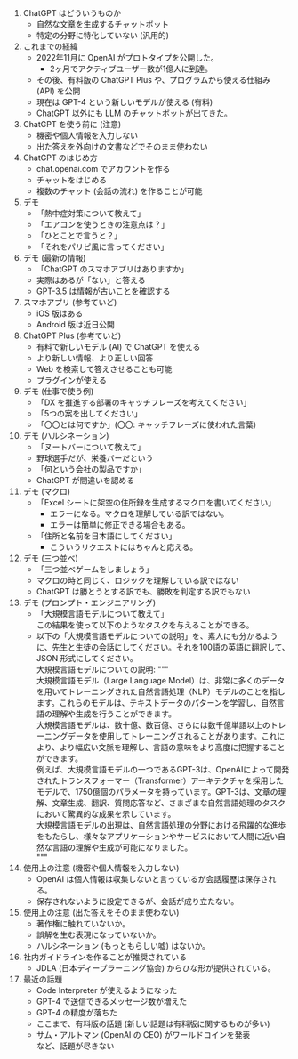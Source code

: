1. ChatGPT はどういうものか
    - 自然な文章を生成するチャットボット
    - 特定の分野に特化していない (汎用的)
1. これまでの経緯
    - 2022年11月に OpenAI がプロトタイプを公開した。
        - 2ヶ月でアクティブユーザー数が1億人に到達。
    - その後、有料版の ChatGPT Plus や、プログラムから使える仕組み (API) を公開
    - 現在は GPT-4 という新しいモデルが使える (有料)
    - ChatGPT 以外にも LLM のチャットボットが出てきた。
2. ChatGPT を使う前に (注意)
    - 機密や個人情報を入力しない
    - 出た答えを外向けの文書などでそのまま使わない
3. ChatGPT のはじめ方
    - chat.openai.com でアカウントを作る
    - チャットをはじめる
    - 複数のチャット (会話の流れ) を作ることが可能
4. デモ
    - 「熱中症対策について教えて」
    - 「エアコンを使うときの注意点は？」
    - 「ひとことで言うと？」
    - 「それをパリピ風に言ってください」
5. デモ (最新の情報)
    - 「ChatGPT のスマホアプリはありますか」
    - 実際はあるが「ない」と答える
    - GPT-3.5 は情報が古いことを確認する
6. スマホアプリ (参考ていど)
    - iOS 版はある
    - Android 版は近日公開
7. ChatGPT Plus (参考ていど)
    - 有料で新しいモデル (AI) で ChatGPT を使える
    - より新しい情報、より正しい回答
    - Web を検索して答えさせることも可能
    - プラグインが使える
8. デモ (仕事で使う例)
    - 「DX を推進する部署のキャッチフレーズを考えてください」
    - 「5つの案を出してください」
    - 「〇〇とは何ですか」(〇〇: キャッチフレーズに使われた言葉)
9.  デモ (ハルシネーション)
    - 「ヌートバーについて教えて」
    - 野球選手だが、栄養バーだという
    - 「何という会社の製品ですか」
    - ChatGPT が間違いを認める
10. デモ (マクロ)
    - 「Excel シートに架空の住所録を生成するマクロを書いてください」
        - エラーになる。マクロを理解している訳ではない。
        - エラーは簡単に修正できる場合もある。
    - 「住所と名前を日本語にしてください」
        - こういうリクエストにはちゃんと応える。
11. デモ (三つ並べ)
    - 「三つ並べゲームをしましょう」
    - マクロの時と同じく、ロジックを理解している訳ではない
    - ChatGPT は勝とうとする訳でも、勝敗を判定する訳でもない
12. デモ (プロンプト・エンジニアリング)
    - 「大規模言語モデルについて教えて」  
    この結果を使って以下のようなタスクを与えることができる。
    - 以下の「大規模言語モデルについての説明」を、素人にも分かるように、先生と生徒の会話にしてください。それを100語の英語に翻訳して、JSON 形式にしてください。  
大規模言語モデルについての説明: """  
大規模言語モデル（Large Language Model）は、非常に多くのデータを用いてトレーニングされた自然言語処理（NLP）モデルのことを指します。これらのモデルは、テキストデータのパターンを学習し、自然言語の理解や生成を行うことができます。  
大規模言語モデルは、数十億、数百億、さらには数千億単語以上のトレーニングデータを使用してトレーニングされることがあります。これにより、より幅広い文脈を理解し、言語の意味をより高度に把握することができます。  
例えば、大規模言語モデルの一つであるGPT-3は、OpenAIによって開発されたトランスフォーマー（Transformer）アーキテクチャを採用したモデルで、1750億個のパラメータを持っています。GPT-3は、文章の理解、文章生成、翻訳、質問応答など、さまざまな自然言語処理のタスクにおいて驚異的な成果を示しています。  
大規模言語モデルの出現は、自然言語処理の分野における飛躍的な進歩をもたらし、様々なアプリケーションやサービスにおいて人間に近い自然な言語の理解や生成が可能になりました。  
"""
13. 使用上の注意 (機密や個人情報を入力しない)
    - OpenAI は個人情報は収集しないと言っているが会話履歴は保存される。
    - 保存されないように設定できるが、会話が成り立たない。
14. 使用上の注意 (出た答えをそのまま使わない)
    - 著作権に触れていないか。
    - 誤解を生む表現になっていないか。
    - ハルシネーション (もっともらしい嘘) はないか。
15. 社内ガイドラインを作ることが推奨されている
    - JDLA (日本ディープラーニング協会) からひな形が提供されている。
16. 最近の話題
    - Code Interpreter が使えるようになった
    - GPT-4 で送信できるメッセージ数が増えた
    - GPT-4 の精度が落ちた
    - ここまで、有料版の話題 (新しい話題は有料版に関するものが多い)
    - サム・アルトマン (OpenAI の CEO) がワールドコインを発表  
    など、話題が尽きない
